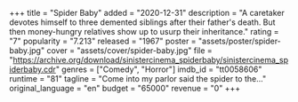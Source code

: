 +++
title = "Spider Baby"
added = "2020-12-31"
description = "A caretaker devotes himself to three demented siblings after their father's death. But then money-hungry relatives show up to usurp their inheritance."
rating = "7"
popularity = "7.213"
released = "1967"
poster = "assets/poster/spider-baby.jpg"
cover = "assets/cover/spider-baby.jpg"
file = "https://archive.org/download/sinistercinema_spiderbaby/sinistercinema_spiderbaby.cdr"
genres = ["Comedy", "Horror"]
imdb_id = "tt0058606"
runtime = "81"
tagline = "Come into my parlor said the spider to the..."
original_language = "en"
budget = "65000"
revenue = "0"
+++